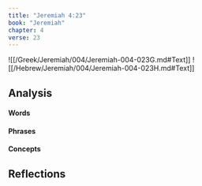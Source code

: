 ```yaml
---
title: "Jeremiah 4:23"
book: "Jeremiah"
chapter: 4
verse: 23
---
```

![[/Greek/Jeremiah/004/Jeremiah-004-023G.md#Text]]
![[/Hebrew/Jeremiah/004/Jeremiah-004-023H.md#Text]]

## Analysis

#### Words

#### Phrases

#### Concepts

## Reflections
